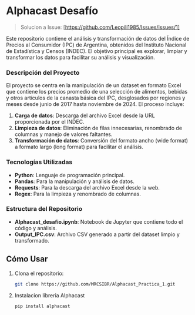 


# Alphacast Desafío 

> Solucion a Issue: [https://github.com/Leopili1985/Issues/issues/1]

Este repositorio contiene el análisis y transformación de datos del Índice de Precios al Consumidor (IPC) de Argentina, obtenidos del Instituto Nacional de Estadística y Censos (INDEC). 
El objetivo principal es explorar, limpiar y transformar los datos para facilitar su análisis y visualización.

### Descripción del Proyecto

El proyecto se centra en la manipulación de un dataset en formato Excel que contiene los precios promedio de una selección de alimentos, bebidas y otros artículos de la canasta básica del IPC, desglosados por regiones y meses desde junio de 2017 hasta noviembre de 2024. El proceso incluye:

1. **Carga de datos**: Descarga del archivo Excel desde la URL proporcionada por el INDEC.
2. **Limpieza de datos**: Eliminación de filas innecesarias, renombrado de columnas y manejo de valores faltantes.
3. **Transformación de datos**: Conversión del formato ancho (wide format) a formato largo (long format) para facilitar el análisis.


### Tecnologías Utilizadas

- **Python**: Lenguaje de programación principal.
- **Pandas**: Para la manipulación y análisis de datos.
- **Requests**: Para la descarga del archivo Excel desde la web.
- **Regex**: Para la limpieza y renombrado de columnas.


### Estructura del Repositorio

- **Alphacast_desafio.ipynb**: Notebook de Jupyter que contiene todo el código y análisis.
- **Output_IPC.csv**: Archivo CSV generado a partir del dataset limpio y transformado.

## Cómo Usar

1. Clona el repositorio:
   ```bash
   git clone https://github.com/MRCSIBR/Alphacast_Practica_1.git

2. Instalacion libreria Alphacast
   ```bash
   pip install alphacast   
